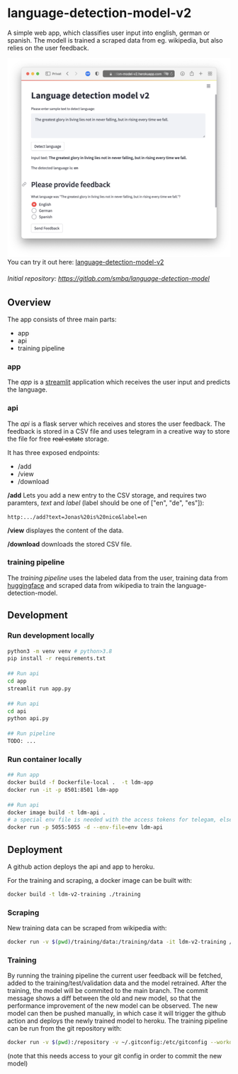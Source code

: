 # language-detection-model-v2

A simple web app, which classifies user input into english, german or spanish. The modell is trained a scraped data from eg. wikipedia, but also relies on the user feedback.


![Overview](example_img.png)
You can try it out here: [language-detection-model-v2](https://language-detection-model-v2.herokuapp.com)


###### Initial repository: https://gitlab.com/smba/language-detection-model


## Overview
The app consists of three main parts:
- app
- api
- training pipeline

### app
The _app_ is a [streamlit](https://streamlit.io) application which receives the user input and predicts the language.

### api
The _api_ is a flask server which receives and stores the user feedback. The feedback is stored in a CSV file and uses telegram in a creative way to store the file for free ~~real estate~~ storage.

It has three exposed endpoints:
- /add
- /view
- /download

**/add** Lets you add a new entry to the CSV storage, and requires two paramters, _text_ and _label_ (label should be one of ["en", "de", "es"]):

`http:.../add?text=Jonas%20is%20nice&label=en`

**/view** displayes the content of the data.

**/download** downloads the stored CSV file. 

### training pipeline
The _training pipeline_ uses the labeled data from the user, training data from [huggingface](https://huggingface.co/datasets/papluca/language-identification) and scraped data from wikipedia to train the language-detection-model.


## Development
### Run development locally
```bash
python3 -m venv venv # python>3.8
pip install -r requirements.txt

## Run api
cd app
streamlit run app.py

## Run api
cd api
python api.py

## Run pipeline
TODO: ...

```
### Run container locally
```bash
## Run app
docker build -f Dockerfile-local .  -t ldm-app 
docker run -it -p 8501:8501 ldm-app

## Run api
docker image build -t ldm-api .
# a special env file is needed with the access tokens for telegam, else it abviously won't run locally
docker run -p 5055:5055 -d --env-file=env ldm-api
```

## Deployment
A github action deploys the api and app to heroku.

For the training and scraping, a docker image can be built with:

```sh
docker build -t ldm-v2-training ./training
```

### Scraping

New training data can be scraped from wikipedia with:

```sh
docker run -v $(pwd)/training/data:/training/data -it ldm-v2-training /training/scrape_wikipedia.py
```

### Training

By running the training pipeline the current user feedback will be fetched, added to the training/test/validation data and the model retrained. After the training, the model will be commited to the main branch. The commit message shows a diff between the old and new model, so that the performance improvement of the new model can be observed. The new model can then be pushed manually, in which case it will trigger the github action and deploys the newly trained model to heroku. The training pipeline can be run from the git repository with:

```sh
docker run -v $(pwd):/repository -v ~/.gitconfig:/etc/gitconfig --workdir /repository -it ldm-v2-training training/train_and_commit.sh
```

(note that this needs access to your git config in order to commit the new model)